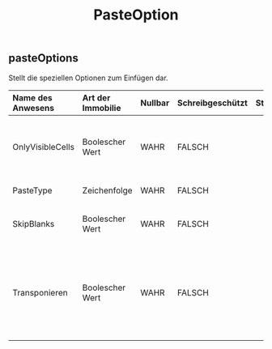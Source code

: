 ﻿---
title: PasteOption
second_title: Aspose.Cells Cloud Documen
type: docs
url: /de/specification/model/pasteoptions/
description: "Aspose.Cells Cloud-Modellspezifikation: PasteOptions. Bearbeiten Sie mühelos Excel und andere Tabellenkalkulationsdokumente mit Funktionen wie Öffnen, Generieren, Bearbeiten, Teilen, Zusammenführen, Vergleichen und Konvertieren"
weight: 50
---
## **pasteOptions**

 Stellt die speziellen Optionen zum Einfügen dar.

| Name des Anwesens| Art der Immobilie| Nullbar| Schreibgeschützt| Standardwert| Beschreibung|
|:- |:- |:- |:- |:- |:- |
| OnlyVisibleCells| Boolescher Wert| WAHR| FALSCH|| True bedeutet, dass nur sichtbare Zellen kopiert werden.|
| PasteType| Zeichenfolge| WAHR| FALSCH|| Der spezielle Pastentyp.|
| SkipBlanks| Boolescher Wert| WAHR| FALSCH|| Gibt an, ob leere Zellen übersprungen werden.|
| Transponieren| Boolescher Wert| WAHR| FALSCH|| True, um Zeilen und Spalten beim Einfügen des Bereichs zu vertauschen. Der Standardwert ist False.|


